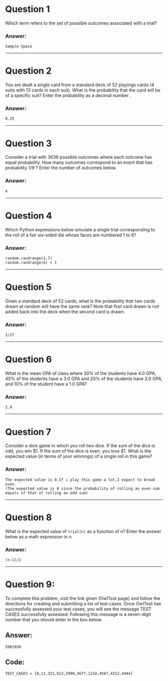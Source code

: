 # Question 1
  Which term refers to the set of possible outcomes associated with a trial?
  
### Answer:
`Sample Space`
  
----
# Question 2
  You are dealt a single card from a standard deck of 52 playings cards (4 suits with 13 cards in each suit). What is the probability that the card will be of a specific suit? Enter the probability as a decimal number .
  
### Answer:
    0.25
  
----
# Question 3
  Consider a trial with 3636 possible outcomes where each outcome has equal probability. How many outcomes correspond to an event that has probability 1/9 ? Enter the number of outcomes below.
  
### Answer:
    4
  
----
# Question 4
  Which Python expressions below simulate a single trial corresponding to the roll of a fair six-sided die whose faces are numbered 1 to 6?
  
### Answer:
    random.randrange(1,7)
    random.randrange(6) + 1

----
# Question 5
  Given a standard deck of 52 cards, what is the probability that two cards drawn at random will have the same rank? Note that first card drawn is not added back into the deck when the second card is drawn.
  
### Answer:
    1/17
  
----
# Question 6
  What is the mean GPA of class where 30% of the students have 4.0 GPA, 40% of the students have a 3.0 GPA and 20% of the students have 2.0 GPA, and 10% of the student have a 1.0 GPA?
  
### Answer:
    2.9
  
----
# Question 7
  Consider a dice game in which you roll two dice. If the sum of the dice is odd, you win $1. If the sum of the dice is even, you lose $1. What is the expected value (in terms of your winnings) of a single roll in this game?
  
### Answer:
    The expected value is 0.If i play this game a lot,I expect to break even.
    (The expected value is 0 since the probability of rolling an even sum equals of that of rolling an odd sum)
  
----
# Question 8
  What is the expected value of `trial(n)` as a function of n? Enter the answer below as a math expression in n.
  
### Answer:
    (n-1)/2

----
# Question 9:
  To complete this problem, visit the link given (OwlTest page) and follow the directions for creating and submitting a list of test cases. Once OwlTest has successfully assessed your test cases, you will see the message TEST CASES successfully assessed. Following this message is a seven-digit number that you should enter in the box below.

## Answer:
    5901930

## Code:
    TEST_CASES = [0,11,321,613,5999,5677,1234,4567,4312,4444]

